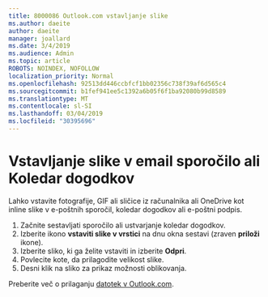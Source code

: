 ```yaml
---
title: 8000086 Outlook.com vstavljanje slike
ms.author: daeite
author: daeite
manager: joallard
ms.date: 3/4/2019
ms.audience: Admin
ms.topic: article
ROBOTS: NOINDEX, NOFOLLOW
localization_priority: Normal
ms.openlocfilehash: 92513dd446ccbfcf1bb02356c738f39af6d565c4
ms.sourcegitcommit: b1fef941ee5c1392a6b05f6f1ba92080b99d8589
ms.translationtype: MT
ms.contentlocale: sl-SI
ms.lasthandoff: 03/04/2019
ms.locfileid: "30395696"
---
```

# <a name="insert-pictures-in-an-email-message-or-calendar-event"></a>Vstavljanje slike v email sporočilo ali Koledar dogodkov

Lahko vstavite fotografije, GIF ali sličice iz računalnika ali OneDrive kot inline slike v e-poštnih sporočil, koledar dogodkov ali e-poštni podpis.

1. Začnite sestavljati sporočilo ali ustvarjanje koledar dogodkov.
2. Izberite ikono **vstaviti slike v vrstici** na dnu okna sestavi (zraven **priloži** ikone).
3. Izberite sliko, ki ga želite vstaviti in izberite **Odpri**.
4. Povlecite kote, da prilagodite velikost slike.
5. Desni klik na sliko za prikaz možnosti oblikovanja.

Preberite več o prilaganju [datotek v Outlook.com](https://support.office.com/article/8d7c1ea7-4e5f-44ce-bb6e-c5fcc92ba9ab).